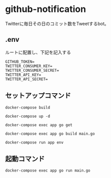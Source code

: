# github-notification
Twitterに毎日その日のコミット数をTweetするbot。

## .env
ルートに配置し、下記を記入する
```
GITHUB_TOKEN=
TWITTER_CONSUMER_KEY=
TWITTER_CONSUMER_SECRET=
TWITTER_API_KEY=
TWITTER_API_SECRET=
```

## セットアップコマンド
```
docker-compose build
```

```
docker-compose up -d
```

```
docker-compose exec app go get
```

```
docker-compose exec app go build main.go
```

```
docker-compose run app env
```

## 起動コマンド
```
docker-compose exec app go run main.go
```
